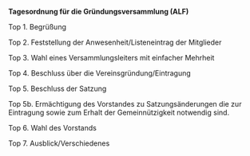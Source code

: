 **Tagesordnung   für die Gründungsversammlung   (ALF)** 

Top 1. Begrüßung  

Top 2. Feststellung der Anwesenheit/Listeneintrag der Mitglieder

Top 3. Wahl eines Versammlungsleiters mit einfacher Mehrheit

Top 4. Beschluss über die Vereinsgründung/Eintragung

Top 5. Beschluss der Satzung

Top 5b. Ermächtigung des Vorstandes zu Satzungsänderungen die zur Eintragung sowie zum Erhalt der Gemeinnützigkeit notwendig sind.

Top 6. Wahl des Vorstands

Top 7. Ausblick/Verschiedenes

